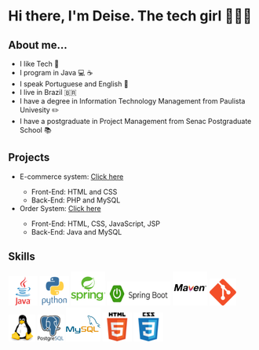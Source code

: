 # Hi there, I'm Deise. The tech girl 👩🏻‍💻

## About me...
<ul>
  <li> I like Tech 🦾 </li>
  <li> I program in Java 💻 ☕ </li>
  <li> I speak Portuguese and English 👄 </li>
  <li> I live in Brazil 🇧🇷 </li>
  <li> I have a degree in Information Technology Management from Paulista Univesity ✏️ </li>
  <li> I have a postgraduate in Project Management from Senac Postgraduate School 📚 </li>
</ul>

## Projects
<ul>
  <li>
    E-commerce system: <a href="https://github.com/deisesalless/projeto-site-de-estoque-venda" target="_blank" rel="external">Click here<a/>
      <ul>
        <li>Front-End: HTML and CSS</li>
        <li>Back-End: PHP and MySQL</li>
      </ul>
  </li>
  <li>
    Order System: <a href="https://github.com/deisesalless/ETB-sistema-de-ordem-de-servico" target="_blank" rel="external">Click here<a/>
      <ul>
        <li>Front-End: HTML, CSS, JavaScript, JSP</li>
        <li>Back-End: Java and MySQL</li>
      </ul>
  </li>
</ul>

## Skills

<p align="left">  
  <a href="https://www.java.com" target="_blank" rel="noreferrer"> <img src="https://github.com/devicons/devicon/blob/master/icons/java/java-original-wordmark.svg" alt="java" width="60" height="60"/></a>
  <a href="https://www.python.org/" target="_blank" rel="noreferrer"> <img src="https://github.com/devicons/devicon/blob/master/icons/python/python-original-wordmark.svg" alt="python" width="60" height="60"/></a>
  <a href="https://spring.io/" target="_blank" rel="noreferrer"> <img src="https://github.com/devicons/devicon/blob/master/icons/spring/spring-original-wordmark.svg" alt="spring" width="70" height="70"/></a>
  <a href="https://spring.io/projects/spring-boot" target="_blank" rel="noreferrer"> <img src="https://github.com/lucarauj/assets/blob/main/SpringBoot.jpeg" alt="springboot" width="130" height="50"/></a>
  <a href="https://maven.apache.org/" target="_blank" rel="noreferrer"> <img src="https://github.com/devicons/devicon/blob/master/icons/maven/maven-original-wordmark.svg" alt="maven" width="70" height="70"/></a>
  <a href="https://git-scm.com/" target="_blank" rel="noreferrer"> <img src="https://github.com/devicons/devicon/blob/master/icons/git/git-original.svg" alt="git" width="55" height="55"/></a>
  <a href="https://www.linux.org/" target="_blank" rel="noreferrer"> <img src="https://github.com/devicons/devicon/blob/master/icons/linux/linux-original.svg" alt="linux" width="55" height="55"/></a>
  <a href="https://www.postgresql.org/" target="_blank" rel="noreferrer"> <img src="https://github.com/devicons/devicon/blob/master/icons/postgresql/postgresql-original-wordmark.svg" alt="postgresql" width="55" height="55"/></a>
  <a href="https://www.mysql.com/" target="_blank" rel="noreferrer"> <img src="https://github.com/devicons/devicon/blob/master/icons/mysql/mysql-original-wordmark.svg" alt="mysql" width="70" height="70"/></a>
  <a href="https://html.com/" target="_blank" rel="noreferrer"> <img src="https://github.com/devicons/devicon/blob/master/icons/html5/html5-original-wordmark.svg" alt="html" width="60" height="60"/></a>
  <a href="https://www.css3.com/" target="_blank" rel="noreferrer"> <img src="https://github.com/devicons/devicon/blob/master/icons/css3/css3-original-wordmark.svg" alt="css" width="60" height="60"/></a>
</p>
